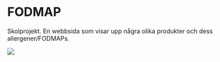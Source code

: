 <h1>FODMAP</h1>

Skolprojekt. En webbsida som visar upp några olika produkter och dess allergener/FODMAPs.

<img src="https://github.com/juuliiaazz/Fodmap/assets/92580700/c61f34ce-6e9e-478f-bebe-9616f9450eb3">
